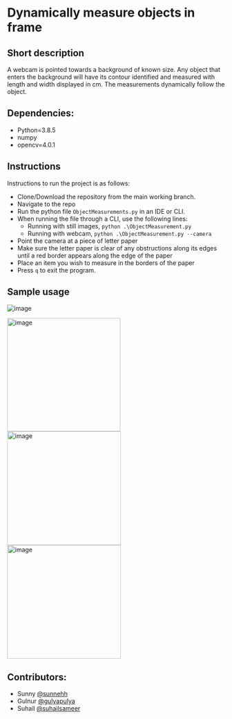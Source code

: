 # Dynamically measure objects in frame

## Short description
A webcam is pointed towards a background of known size. Any object that enters the background will have its contour identified and measured with length and width displayed in cm. The measurements dynamically follow the object.

## Dependencies:
- Python=3.8.5
- numpy
- opencv=4.0.1

## Instructions

Instructions to run the project is as follows:

- Clone/Download the repository from the main working branch.
- Navigate to the repo
- Run the python file `ObjectMeasurements.py` in an IDE or CLI.
- When running the file through a CLI, use the following lines:
    -    Running with still images, `python .\ObjectMeasurement.py`
    -    Running with webcam, `python .\ObjectMeasurement.py --camera `
- Point the camera at a piece of letter paper
- Make sure the letter paper is clear of any obstructions along its edges until a red border appears along the edge of the paper
- Place an item you wish to measure in the borders of the paper
- Press `q` to exit the program.   

## Sample usage 
![image](https://user-images.githubusercontent.com/54902370/231186749-9c9fe36f-5b49-44d2-93c0-3ca8d470f3ec.png)

<img width="262" alt="image" src="https://user-images.githubusercontent.com/54902370/231185627-7f309e89-6b94-43be-ba00-11e7bd23efaa.png">
<img width="263" alt="image" src="https://user-images.githubusercontent.com/54902370/231186415-b02fb8d1-7cf4-4c43-a732-11b37f60e7f9.png">
<img width="263" alt="image" src="https://user-images.githubusercontent.com/54902370/231186749-9c9fe36f-5b49-44d2-93c0-3ca8d470f3ec.png">

## Contributors: 
- Sunny [@sunnehh](https://github.com/sunnehh)
- Gulnur [@gulyapulya](https://github.com/gulyapulya)
- Suhail [@suhailsameer](https://github.com/suhailsameer)
